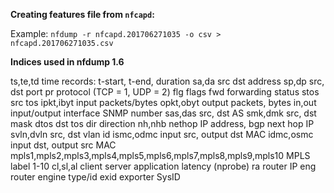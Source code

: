 **Creating features file from `nfcapd`:**

Example:
`nfdump -r nfcapd.201706271035 -o csv > nfcapd.201706271035.csv`



**Indices used in nfdump 1.6**

ts,te,td	                                                      time records: t-start, t-end, duration
sa,da		                                                        src dst address
sp,dp		                                                        src, dst port
pr		                                                          protocol (TCP = 1, UDP = 2)
flg		                                                          flags
fwd		                                                          forwarding status
stos		                                                        src tos
ipkt,ibyt	                                                      input packets/bytes
opkt,obyt	                                                      output packets, bytes
in,out	                                                        input/output interface SNMP number
sas,das	                                                        src, dst AS
smk,dmk	                                                        src, dst mask
dtos		                                                        dst tos
dir		                                                          direction
nh,nhb	                                                        nethop IP address, bgp next hop IP
svln,dvln	                                                      src, dst vlan id
ismc,odmc	                                                      input src, output dst MAC
idmc,osmc	                                                      input dst, output src MAC
mpls1,mpls2,mpls3,mpls4,mpls5,mpls6,mpls7,mpls8,mpls9,mpls10    MPLS label 1-10
cl,sl,al                                                        client server application latency (nprobe)
ra		                                                          router IP
eng		                                                          router engine type/id
exid		                                                        exporter SysID
